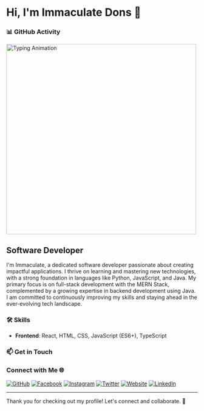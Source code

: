 # Hi, I'm Immaculate Dons 👋


### 📊 GitHub Activity


<img src="https://media.giphy.com/media/v1.Y2lkPTc5MGI3NjExd3ptcm1oMTdyeGQ4ZDIxYnM5NHphZzhmYXM4ZmIxYTA2cWxtM3g5diZlcD12MV9naWZzX3NlYXJjaCZjdD1n/78XCFBGOlS6keY1Bil/giphy.gif" width="500" alt="Typing Animation">




## Software Developer 


I'm Immaculate, a dedicated software developer passionate about creating impactful applications. I thrive on learning and mastering new technologies, with a strong foundation in languages like Python, JavaScript, and Java. My primary focus is on full-stack development with the MERN Stack, complemented by a growing expertise in backend development using Java. I am committed to continuously improving my skills and staying ahead in the ever-evolving tech landscape.


### 🛠️ Skills


- **Frontend**: React, HTML, CSS, JavaScript (ES6+), TypeScript









### 📫 Get in Touch


### Connect with Me 🌐


[![GitHub](https://img.shields.io/badge/GitHub-181717?style=for-the-badge&logo=github)](https://github.com/ImmaDons)
[![Facebook](https://img.shields.io/badge/Facebook-1877F2?style=for-the-badge&logo=facebook&logoColor=white)](https://www.facebook.com/dons.imma/)
[![Instagram](https://img.shields.io/badge/Instagram-E4405F?style=for-the-badge&logo=instagram&logoColor=white)](https://www.instagram.com/dons.imma/?hl=en)
[![Twitter](https://img.shields.io/badge/Twitter-1DA1F2?style=for-the-badge&logo=twitter&logoColor=white)](https://x.com/immaculateodhi2)
[![Website](https://img.shields.io/badge/Website-000000?style=for-the-badge&logo=icloud)](https://immaculate-dons.netlify.app/)
[![LinkedIn](https://img.shields.io/badge/LinkedIn-0077B5?style=for-the-badge&logo=linkedin)](https://www.linkedin.com/in/immaculate-odhiambo-a76425128/)




---


Thank you for checking out my profile! Let's connect and collaborate. 🚀



